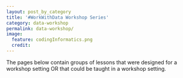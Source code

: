 ```yaml
---
layout: post_by_category
title: '#WorkWithData Workshop Series'
category: data-workshop
permalink: data-workshop/
image:
  feature: codingInformatics.png
  credit: 
---
```


The pages below contain groups of lessons that were designed for a workshop setting
OR that could be taught in a workshop setting.
